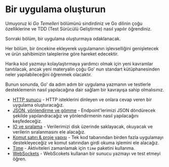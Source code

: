 # Bir uygulama oluşturun

Umuyoruz ki _Go Temelleri_ bölümünü sindirdiniz ve Go dilinin çoğu özelliklerine ve TDD (Test Sürücülü Geliştirme) nasıl yapılır öğrendiniz.

Sonraki bölüm, bir uygulama oluşturmaya odaklanacak.

Her bölüm, bir öncekine ekleyerek uygulamanın işlevselliğini genişletecek ve ürün sahibimizin taleplerine göre hareket edecektir.

Harika kod yazmayı kolaylaştırmaya yardımcı olmak için yeni kavramlar tanıtılacak, ancak yeni materyalin çoğu Go' nun standart kütüphanesinden neler yapılabileceğini öğrenmek olacaktır.

Bunun sonunda, Go' da adım adım bir uygulama yazmanın ve testlerle desteklemenin nasıl yapılacağına dair sağlam bir kavrayışa sahip olmalısınız.

- [HTTP sunucu](http-server.md) - HTTP isteklerini dinleyen ve onlara cevap veren bir uygulama oluşturacağız.
- [JSON, yönlendirme ve gömme](json.md) - Endpoint'lerimizi JSON döndürecek şekilde yapılandracağız ve yönlendirmenin nasıl yapılacağını keşfedeceğiz.
- [IO ve sıralama](io.md) - Verilerimizi disk üzerinde saklayacak, okuyacak ve verilerin sıralanmasını ele alacağız.
- [Komut satırı & proje yapısı](command-line.md) - Tek kod tabanından birden fazla uygulamayı destekleyeceğiz ve komut satırından girdi okuma işlemini ele alacağız.
- [Time](time.md) - Aktiviteleri zamanlamak için `time` paketini kullanma.
- [WebSockets](websockets.md) - WebScokets kullanan bir sunucu yazmayı ve test etmeyi öğren. 

